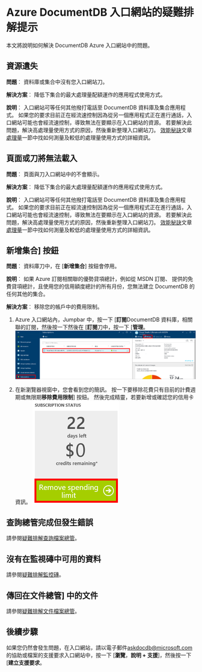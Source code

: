 <properties
    pageTitle="疑難排解 DocumentDB 入口網站的問題 |Microsoft Azure"
    description="找出解決 DocumentDB Azure 入口網站中的問題。" 
    services="documentdb"
    documentationCenter=""
    authors="mimig1"
    manager="jhubbard"
    editor="monicar"/>

<tags
    ms.service="documentdb"
    ms.workload="data-services"
    ms.tgt_pltfrm="na"
    ms.devlang="na"
    ms.topic="article"
    ms.date="08/29/2016"
    ms.author="mimig"/>

# <a name="azure-documentdb-portal-troubleshooting-tips"></a>Azure DocumentDB 入口網站的疑難排解提示

本文將說明如何解決 DocumentDB Azure 入口網站中的問題。 

## <a name="resources-are-missing"></a>資源遺失

**問題**︰ 資料庫或集合中沒有您入口網站刀。

**解決方案**︰ 降低下集合的最大處理量配額運作的應用程式使用方式。 

**說明**︰ 入口網站可等任何其他撥打電話至 DocumentDB 資料庫及集合應用程式。 如果您的要求目前正在經流速控制因為從另一個應用程式正在進行通話，入口網站可能也會經流速控制，導致無法在要顯示在入口網站的資源。 若要解決此問題，解決高處理量使用方式的原因，然後重新整理入口網站刀。 [效能秘訣](documentdb-performance-tips.md)文章[處理量](documentdb-performance-tips.md#throughput)一節中找如何測量及較低的處理量使用方式的詳細資訊。
 
## <a name="pages-or-blades-wont-load"></a>頁面或刀將無法載入

**問題**︰ 頁面與刀入口網站中的不會顯示。

**解決方案**︰ 降低下集合的最大處理量配額運作的應用程式使用方式。 

**說明**︰ 入口網站可等任何其他撥打電話至 DocumentDB 資料庫及集合應用程式。 如果您的要求目前正在經流速控制因為從另一個應用程式正在進行通話，入口網站可能也會經流速控制，導致無法在要顯示在入口網站的資源。 若要解決此問題，解決高處理量使用方式的原因，然後重新整理入口網站刀。 [效能秘訣](documentdb-performance-tips.md)文章[處理量](documentdb-performance-tips.md#throughput)一節中找如何測量及較低的處理量使用方式的詳細資訊。

## <a name="add-collection-button-is-disabled"></a>新增集合] 按鈕

**問題**︰ 資料庫刀中，在 [**新增集合**] 按鈕會停用。

**說明**︰ 如果 Azure 訂閱相關聯的優勢貸項總計，例如從 MSDN 訂閱、 提供的免費貸項總計，且使用您的信用額度總計的所有月份，您無法建立 DocumentDB 的任何其他的集合。

**解決方案**︰ 移除您的帳戶中的費用限制。

1. Azure 入口網站內，Jumpbar 中，按一下 [**訂閱**DocumentDB 資料庫，相關聯的訂閱，然後按一下然後在 [**訂閱**刀中，按一下 [**管理**。 
    ![DocumentDB 提供多個，以及定義選擇的一致性 （寬鬆） 模型](./media/documentdb-portal-troubleshooting/documentdb-change-billing.png)

2. 在新瀏覽器視窗中，您會看到您的簡訊。 按一下要移除花費只有目前的計費週期或無限期**移除費用限制**] 按鈕。 然後完成精靈，若要新增或確認您的信用卡資訊。 
    ![DocumentDB 提供多個，以及定義選擇的一致性 （寬鬆） 模型](./media/documentdb-portal-troubleshooting/documentdb-remove-spending-limit.png)

 
## <a name="query-explorer-completes-with-errors"></a>查詢總管完成但發生錯誤

請參閱[疑難排解查詢檔案總管](documentdb-query-collections-query-explorer.md#troubleshoot)。

## <a name="no-data-available-in-monitoring-tiles"></a>沒有在監視磚中可用的資料

請參閱[疑難排解監控磚](documentdb-monitor-accounts.md#troubleshooting)。

## <a name="no-documents-returned-in-document-explorer"></a>傳回在文件總管] 中的文件

請參閱[疑難排解文件檔案總管](documentdb-view-json-document-explorer.md#troubleshoot)。

## <a name="next-steps"></a>後續步驟

如果您仍然會發生問題，在入口網站，請以電子郵件[askdocdb@microsoft.com](mailto:askdocdb@microsoft.com)的協助或檔案的支援要求入口網站中，按一下 [**瀏覽**，**說明 + 支援**]，然後按一下 [**建立支援要求**。
